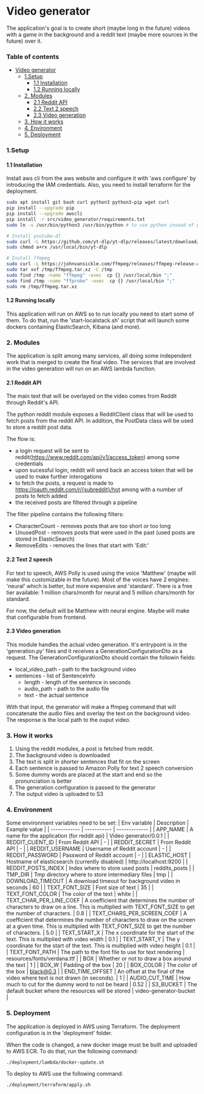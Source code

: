 # Video generator
The application's goal is to create short (maybe long in the future) videos with a game in the background and a reddit text (maybe more sources in the future) over it.

### Table of contents
- [Video generator](#video-generator)
    + [1.Setup](#1setup)
      - [1.1 Installation](#11-installation)
      - [1.2 Running locally](#12-running-locally)
    + [2. Modules](#2-modules)
      - [2.1 Reddit API](#21-reddit-api)
      - [2.2 Text 2 speech](#22-text-2-speech)
	  - [2.3 Video generation](#23-video-generation)
	+ [3. How it works](#3-how-it-works)
	+ [4. Environment](#4-environment)
	+ [5. Deployment](#5-deployment)

### 1.Setup
#### 1.1 Installation

Install aws cli from the aws website and configure it with 'aws configure' by introducing the IAM credentials.
Also, you need to install terraform for the deployment.

```bash
sudo apt install git bash curl python3 python3-pip wget curl
pip install --upgrade pip
pip install --upgrade awscli
pip install -r src/video_generator/requirements.txt
sudo ln -s /usr/bin/python3 /usr/bin/python # to use python insead of python3

# Install youtube-dl
sudo curl -L https://github.com/yt-dlp/yt-dlp/releases/latest/download/yt-dlp -o /usr/local/bin/yt-dlp
sudo chmod a+rx /usr/local/bin/yt-dlp

# Install ffmpeg
sudo curl -L https://johnvansickle.com/ffmpeg/releases/ffmpeg-release-amd64-static.tar.xz -o /tmp/ffmpeg.tar.xz
sudo tar xvf /tmp/ffmpeg.tar.xz -C /tmp
sudo find /tmp -name "ffmpeg" -exec  cp {} /usr/local/bin ";"
sudo find /tmp -name "ffprobe" -exec  cp {} /usr/local/bin ";"
sudo rm /tmp/ffmpeg.tar.xz
```

#### 1.2 Running locally

This application will run on AWS so to run locally you need to start some of them. 
To do that, run the 'start-localstack.sh' script that will launch some dockers containing ElasticSearch, Kibana (and more).

### 2. Modules

The application is split among many services, all doing some independent work that is merged to create the final video.
The services that are involved in the video generation will run on an AWS lambda function.

#### 2.1 Reddit API

The main text that will be overlayed on the video comes from Reddit through Reddit's API.

The python reddit module exposes a RedditClient class that will be used to fetch posts from the reddit API. In addition, the PostData class will be used to store a reddit post data.

The flow is:
* a login request will be sent to reddit(https://www.reddit.com/api/v1/access_token) among some credentials
* upon sucessful login, reddit will send back an access token that will be used to make further interogations
* to fetch the posts, a request is made to https://oauth.reddit.com/r/{subreddit}/hot among with a number of posts to fetch added
* the received posts are filtered through a pipeline

The filter pipeline contains the following filters:
* CharacterCount - removes posts that are too short or too long
* UnusedPost - removes posts that were used in the past (used posts are stored in ElasticSearch)
* RemoveEdits - removes the lines that start with 'Edit:'

#### 2.2 Text 2 speech

For text to speech, AWS Polly is used using the voice 'Matthew' (maybe will make this customizable in the future).
Most of the voices have 2 engines: 'neural' which is better, but more expensive and 'standard'.
There is a free tier available: 1 million chars/month for neural and 5 million chars/month for standard.

For now, the default will be Matthew with neural engine. Maybe will make that configurable from frontend.

#### 2.3 Video generation

This module handles the actual video generation. It's entrypoint is in the 'generation.py' files and it receives a GenerationConfigurationDto as a request.
The GenerationConfigurationDto should contain the followin fields:
* local_video_path - path to the background video
* sentences - list of SentenceInfo
	* length - length of the sentence in seconds
	* audio_path - path to the audio file
	* text - the actual sentence

With that input, the generator will make a ffmpeg command that will concatenate the audio files and overlay the text on the background video.
The response is the local path to the ouput video.

### 3. How it works
1. Using the reddit modules, a post is fetched from reddit.
2. The background video is downloaded
3. The text is split in shorter sentences that fit on the screen
4. Each sentence is passed to Amazon Polly for text 2 speech conversion
5. Some dummy words are placed at the start and end so the pronunciation is better
6. The generation configuration is passed to the generator
7. The output video is uploaded to S3

### 4. Environment
Some environment variables need to be set:
| Env variable | Description | Example value |
| ------------ | ----------- | ------------- |
| APP_NAME | A name for the application (for reddit api) | Video generator/0.0.1 |
| REDDIT_CLIENT_ID | From Reddit API | - |
| REDDIT_SECRET | From Reddit API | - |
| REDDIT_USERNAME | Username of Reddit account | - |
| REDDIT_PASSWORD | Password of Reddit account | - |
| ELASTIC_HOST | Hostname of elasticsearch (currently disabled) | http://localhost:9200 |
| REDDIT_POSTS_INDEX | Index where to store used posts | reddits_posts |
| TMP_DIR | Tmp directory where to store intermediary files | tmp |
| DOWNLOAD_TIMEOUT | A download timeout for background video in seconds | 60 |
| TEXT_FONT_SIZE | Font size of text | 35 |
| TEXT_FONT_COLOR | The color of the text | white |
| TEXT_CHAR_PER_LINE_COEF | A coefficient that determines the number of characters to draw on a line. This is multiplied with TEXT_FONT_SIZE to get the number of characters. | 0.8 |
| TEXT_CHARS_PER_SCREEN_COEF | A coefficient that determines the number of characters to draw on the screen at a given time. This is multiplied with TEXT_FONT_SIZE to get the number of characters. | 5.0 |
| TEXT_START_X | The x coordinate for the start of the text. This is multiplied with video width | 0.1 |
| TEXT_START_Y | The y coordinate for the start of the text. This is multiplied with video height | 0.1 |
| TEXT_FONT_PATH | The path to the font file to use for text rendering | resources/fonts/verdana.ttf |
| BOX | Whether or not to draw a box around the text | 1 |
| BOX_W | Padding of the box | 20 |
| BOX_COLOR | The color of the box | black@0.3 |
| END_TIME_OFFSET | An offset at the final of the video where text is not drawn (in seconds). | 1 |
| AUDIO_CUT_TIME | How much to cut for the dummy word to not be heard | 0.52 |
| S3_BUCKET | The default bucket where the resources will be stored | video-generator-bucket |

### 5. Deployment
The application is deployed in AWS using Terraform. The deployment configuration is in the 'deployment' folder.

When the code is changed, a new docker image must be built and uploaded to AWS ECR. To do that, run the following command:
```bash
./deployment/lambda/docker-update.sh
```

To deploy to AWS use the following command:
```bash
./deployment/terraform/apply.sh
```